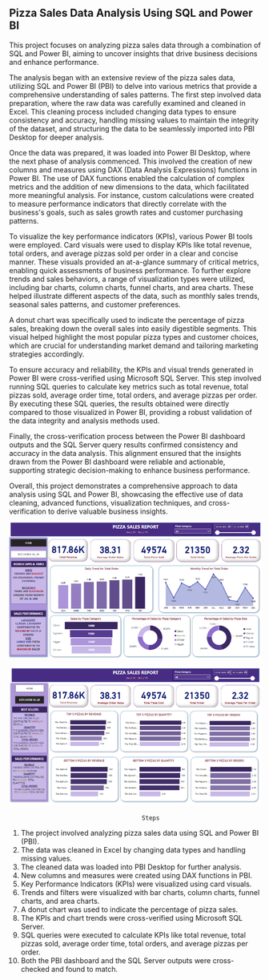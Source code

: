 Pizza Sales Data Analysis Using SQL and Power BI
-----------------------------------------------------------------------------------------------------------------------------------------------------------------------


This project focuses on analyzing pizza sales data through a combination of SQL and Power BI, aiming to uncover insights that drive business decisions and enhance performance.

The analysis began with an extensive review of the pizza sales data, utilizing SQL and Power BI (PBI) to delve into various metrics that provide a comprehensive understanding of sales patterns. The first step involved data preparation, where the raw data was carefully examined and cleaned in Excel. This cleaning process included changing data types to ensure consistency and accuracy, handling missing values to maintain the integrity of the dataset, and structuring the data to be seamlessly imported into PBI Desktop for deeper analysis.

Once the data was prepared, it was loaded into Power BI Desktop, where the next phase of analysis commenced. This involved the creation of new columns and measures using DAX (Data Analysis Expressions) functions in Power BI. The use of DAX functions enabled the calculation of complex metrics and the addition of new dimensions to the data, which facilitated more meaningful analysis. For instance, custom calculations were created to measure performance indicators that directly correlate with the business's goals, such as sales growth rates and customer purchasing patterns.

To visualize the key performance indicators (KPIs), various Power BI tools were employed. Card visuals were used to display KPIs like total revenue, total orders, and average pizzas sold per order in a clear and concise manner. These visuals provided an at-a-glance summary of critical metrics, enabling quick assessments of business performance. To further explore trends and sales behaviors, a range of visualization types were utilized, including bar charts, column charts, funnel charts, and area charts. These helped illustrate different aspects of the data, such as monthly sales trends, seasonal sales patterns, and customer preferences.

A donut chart was specifically used to indicate the percentage of pizza sales, breaking down the overall sales into easily digestible segments. This visual helped highlight the most popular pizza types and customer choices, which are crucial for understanding market demand and tailoring marketing strategies accordingly.

To ensure accuracy and reliability, the KPIs and visual trends generated in Power BI were cross-verified using Microsoft SQL Server. This step involved running SQL queries to calculate key metrics such as total revenue, total pizzas sold, average order time, total orders, and average pizzas per order. By executing these SQL queries, the results obtained were directly compared to those visualized in Power BI, providing a robust validation of the data integrity and analysis methods used.

Finally, the cross-verification process between the Power BI dashboard outputs and the SQL Server query results confirmed consistency and accuracy in the data analysis. This alignment ensured that the insights drawn from the Power BI dashboard were reliable and actionable, supporting strategic decision-making to enhance business performance.

Overall, this project demonstrates a comprehensive approach to data analysis using SQL and Power BI, showcasing the effective use of data cleaning, advanced functions, visualization techniques, and cross-verification to derive valuable business insights.

![Image Alt](https://github.com/sreekeshm77/Pizza-Sales-Data-Analysis-Using-SQL-and-Power-BI/blob/33ee082256d0862560f10806c21db2254a160325/Dashboard_page_1.png)

![Image Alt](https://github.com/sreekeshm77/Pizza-Sales-Data-Analysis-Using-SQL-and-Power-BI/blob/d02bd86fa971c2fff27346b2b379f62bf74b358d/Screenshot%202024-09-03%20152749.png)

                                         Steps

1. The project involved analyzing pizza sales data using SQL and Power BI (PBI).
2. The data was cleaned in Excel by changing data types and handling missing values.
3. The cleaned data was loaded into PBI Desktop for further analysis.
4. New columns and measures were created using DAX functions in PBI.
5. Key Performance Indicators (KPIs) were visualized using card visuals.
6. Trends and filters were visualized with bar charts, column charts, funnel charts, and area charts.
7. A donut chart was used to indicate the percentage of pizza sales.
8. The KPIs and chart trends were cross-verified using Microsoft SQL Server.
9. SQL queries were executed to calculate KPIs like total revenue, total pizzas sold, average order time, total orders, and average pizzas per order.
10. Both the PBI dashboard and the SQL Server outputs were cross-checked and found to match.
